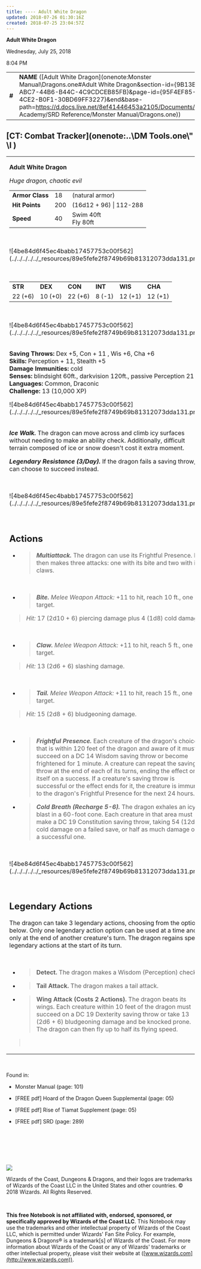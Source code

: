 ```yaml
---
title: ---- Adult White Dragon
updated: 2018-07-26 01:30:16Z
created: 2018-07-25 23:04:57Z
---
```


**Adult White Dragon**

Wednesday, July 25, 2018

8:04 PM

|        |                                                                                                                                                                                                                                                                                                                      |        |         |         |     |       |          |
|--------|----------------------------------------------------------------------------------------------------------------------------------------------------------------------------------------------------------------------------------------------------------------------------------------------------------------------|--------|---------|---------|-----|-------|----------|
| **\#** | **NAME** ([Adult White Dragon](onenote:Monster Manual\\Dragons.one#Adult White Dragon&section-id={9B13BEB9-ABC7-44B6-B44C-4C9CDCEB85FB}&page-id={95F4EF85-C54F-4CE2-B0F1-30BD69FF3227}&end&base-path=https://d.docs.live.net/8ef41446453a2105/Documents/Adventure Academy/SRD Reference/Monster Manual/Dragons.one)) | **18** | **200** | **200** | \-  | Notes | 10000 XP |

## [CT: Combat Tracker](onenote:..\\DM Tools.one\\" \l )

<table><tbody><tr class="odd"><td><p><strong>Adult White Dragon</strong></p><p><em>Huge dragon, chaotic evil<br />
</em></p><table><tbody><tr class="odd"><td><strong>Armor Class</strong></td><td>18</td><td>(natural armor)</td></tr><tr class="even"><td><strong>Hit Points</strong></td><td>200</td><td>(16d12 + 96) | 112-288</td></tr><tr class="odd"><td><strong>Speed</strong></td><td>40</td><td>Swim 40ft<br />
Fly 80ft</td></tr></tbody></table><p> </p><p>![4be84d6f45ec4babb17457753c00f562](../../../../../_resources/89e5fefe2f8749b69b81312073dda131.png)</p><p> </p><table><tbody><tr class="odd"><td><strong>STR</strong></td><td><strong>DEX</strong></td><td><strong>CON</strong></td><td><strong>INT</strong></td><td><strong>WIS</strong></td><td><strong>CHA</strong></td></tr><tr class="even"><td>22 (+6)</td><td>10 (+0)</td><td>22 (+6)</td><td>8 (-1)</td><td>12 (+1)</td><td>12 (+1)</td></tr></tbody></table><p> </p><p>![4be84d6f45ec4babb17457753c00f562](../../../../../_resources/89e5fefe2f8749b69b81312073dda131.png)</p><p><strong><br />
Saving Throws:</strong> Dex +5, Con + 11 , Wis +6, Cha +6<br />
<strong>Skills:</strong> Perception + 11, Stealth +5<br />
<strong>Damage Immunities:</strong> cold<br />
<strong>Senses:</strong> blindsight 60ft., darkvision 120ft., passive Perception 21<br />
<strong>Languages:</strong> Common, Draconic<br />
<strong>Challenge:</strong> 13 (10,000 XP)</p><p>![4be84d6f45ec4babb17457753c00f562](../../../../../_resources/89e5fefe2f8749b69b81312073dda131.png)</p><p><em><strong><br />
Ice Walk.</strong></em> The dragon can move across and climb icy surfaces without needing to make an ability check. Additionally, difficult terrain composed of ice or snow doesn't cost it extra moment.</p><p><em><strong>Legendary Resistance (3/Day).</strong></em> If the dragon fails a saving throw, it can choose to succeed instead.</p><p> </p><p>![4be84d6f45ec4babb17457753c00f562](../../../../../_resources/89e5fefe2f8749b69b81312073dda131.png)</p><p> </p><h2 id="actions"><strong>Actions</strong></h2><ul><li><blockquote><p><em><strong>Multiattack.</strong></em> The dragon can use its Frightful Presence. It then makes three attacks: one with its bite and two with its claws.</p></blockquote></li></ul><p> </p><ul><li><blockquote><p><em><strong>Bite.</strong> Melee Weapon Attack:</em> +11 to hit, reach 10 ft., one target.</p></blockquote></li></ul><blockquote><p><em>Hit:</em> 17 (2d10 + 6) piercing damage plus 4 (1d8) cold damage.</p></blockquote><p> </p><ul><li><blockquote><p><em><strong>Claw.</strong> Melee Weapon Attack:</em> +11 to hit, reach 5 ft., one target.</p></blockquote></li></ul><blockquote><p><em>Hit:</em> 13 (2d6 + 6) slashing damage.</p></blockquote><p> </p><ul><li><blockquote><p><em><strong>Tail.</strong> Melee Weapon Attack:</em> +11 to hit, reach 15 ft., one target.</p></blockquote></li></ul><blockquote><p><em>Hit:</em> 15 (2d8 + 6) bludgeoning damage.</p></blockquote><p> </p><ul><li><blockquote><p><em><strong>Frightful Presence.</strong></em> Each creature of the dragon's choice that is within 120 feet of the dragon and aware of it must succeed on a DC 14 Wisdom saving throw or become frightened for 1 minute. A creature can repeat the saving throw at the end of each of its turns, ending the effect on itself on a success. If a creature's saving throw is successful or the effect ends for it, the creature is immune to the dragon's Frightful Presence for the next 24 hours.</p></blockquote></li><li><blockquote><p><em><strong>Cold Breath (Recharge 5-6).</strong></em> The dragon exhales an icy blast in a 60-foot cone. Each creature in that area must make a DC 19 Constitution saving throw, taking 54 (12d8) cold damage on a failed save, or half as much damage on a successful one.</p></blockquote></li></ul><p> </p><p>![4be84d6f45ec4babb17457753c00f562](../../../../../_resources/89e5fefe2f8749b69b81312073dda131.png)</p><p> </p><h2 id="legendary-actions"><strong>Legendary Actions</strong></h2><p>The dragon can take 3 legendary actions, choosing from the options below. Only one legendary action option can be used at a time and only at the end of another creature's turn. The dragon regains spent legendary actions at the start of its turn.</p><p> </p><ul><li><blockquote><p><strong>Detect.</strong> The dragon makes a Wisdom (Perception) check.</p></blockquote></li><li><blockquote><p><strong>Tail Attack.</strong> The dragon makes a tail attack.</p></blockquote></li><li><blockquote><p><strong>Wing Attack (Costs 2 Actions).</strong> The dragon beats its wings. Each creature within 10 feet of the dragon must succeed on a DC 19 Dexterity saving throw or take 13 (2d6 + 6) bludgeoning damage and be knocked prone. The dragon can then fly up to half its flying speed.</p></blockquote></li></ul><blockquote><p> </p></blockquote></td></tr></tbody></table>

 

Found in:

-   Monster Manual (page: 101)

-   \[FREE pdf\] Hoard of the Dragon Queen Supplemental (page: 05)

-   \[FREE pdf\] Rise of Tiamat Supplement (page: 05)

-   \[FREE pdf\] SRD (page: 289)

 

 

 

![](tmp\media\image2.png)

Wizards of the Coast, Dungeons & Dragons, and their logos are trademarks of Wizards of the Coast LLC in the United States and other countries. © 2018 Wizards. All Rights Reserved.

 

**This free Notebook is not affiliated with, endorsed, sponsored, or specifically approved by Wizards of the Coast LLC**. This Notebook may use the trademarks and other intellectual property of Wizards of the Coast LLC, which is permitted under Wizards' Fan Site Policy. For example, Dungeons & Dragons® is a trademark\[s\] of Wizards of the Coast. For more information about Wizards of the Coast or any of Wizards' trademarks or other intellectual property, please visit their website at ([www.wizards.com](http://www.wizards.com)).
